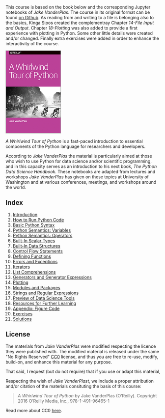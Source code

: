 This course is based on the book below and the corresponding Jupyter notebooks of *Jake VanderPlas*. The course in its original format can be found [on Github](https://github.com/jakevdp/WhirlwindTourOfPython). As reading from and writing to a file is belonging also to the basics, Kinga Sipos created the complementray Chapter *14-File Input and Output*. Chapter *18-Plotting* was also added to provide a first experience with plotting in Python. Some other little details were created and/or changed. Finally extra exercises were added in order to enhance the interactivity of the course.

<img src="fig/cover-large.gif">

*A Whirlwind Tour of Python* is a fast-paced introduction to essential
components of the Python language for researchers and developers.

According to *Jake VanderPlas* the material is particularly aimed at those 
who wish to use Python for data 
science and/or scientific programming, and in this capacity serves as an
introduction to his next book, *The Python Data Science Handbook*.
These notebooks are adapted from lectures and workshops *Jake VanderPlas* has given on these
topics at University of Washington and at various conferences, meetings, and
workshops around the world.

## Index

1. [Introduction](00-Introduction.ipynb)
2. [How to Run Python Code](01-How-to-Run-Python-Code.ipynb)
3. [Basic Python Syntax](02-Basic-Python-Syntax.ipynb)
4. [Python Semantics: Variables](03-Semantics-Variables.ipynb)
5. [Python Semantics: Operators](04-Semantics-Operators.ipynb)
6. [Built-In Scalar Types](05-Built-in-Scalar-Types.ipynb)
7. [Built-In Data Structures](06-Built-in-Data-Structures.ipynb)
8. [Control Flow Statements](07-Control-Flow-Statements.ipynb)
9. [Defining Functions](08-Defining-Functions.ipynb)
10. [Errors and Exceptions](09-Errors-and-Exceptions.ipynb)
11. [Iterators](10-Iterators.ipynb)
12. [List Comprehensions](11-List-Comprehensions.ipynb)
13. [Generators and Generator Expressions](12-Generators.ipynb)
14. [Plotting](13-Plotting.ipynb)
15. [Modules and Packages](14-Modules-and-Packages.ipynb)
16. [Strings and Regular Expressions](15-Strings-and-Regular-Expressions.ipynb)
17. [Preview of Data Science Tools](16-Preview-of-Data-Science-Tools.ipynb)
18. [Resources for Further Learning](17-Further-Resources.ipynb)
19. [Appendix: Figure Code](18-Figures.ipynb)
20. [Exercises](20-Exercises.ipynb)
21. [Solutions](21-Solutions.ipynb)

## License

The materials from *Jake VanderPlas* were modified respecting the licence they were published with. The modified material is released under the same "No Rights Reserved" [CC0](LICENSE)
license, and thus you are free to re-use, modify, build-on, and enhance
this material for any purpose.

That said, I request (but do not require) that if you use or adapt this material,

Respecting the wish of *Jake VanderPlast*, we include a proper attribution and/or citation of the materials consituting the basis of this course:

> *A Whirlwind Tour of Python* by Jake VanderPlas (O’Reilly). Copyright 2016 O’Reilly Media, Inc., 978-1-491-96465-1

Read more about CC0 [here](https://creativecommons.org/share-your-work/public-domain/cc0/).